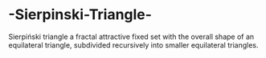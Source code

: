 # -Sierpinski-Triangle-
 Sierpiński triangle  a fractal attractive fixed set with the overall shape of an equilateral triangle, subdivided recursively into smaller equilateral triangles. 
